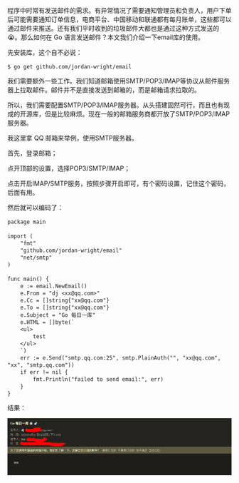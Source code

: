 程序中时常有发送邮件的需求。有异常情况了需要通知管理员和负责人，用户下单后可能需要通知订单信息，电商平台、中国移动和联通都有每月账单，这些都可以通过邮件来推送。还有我们平时收到的垃圾邮件大都也是通过这种方式发送的😭。那么如何在 Go 语言发送邮件？本文我们介绍一下email库的使用。

先安装库，这个自不必说：
```
$ go get github.com/jordan-wright/email
```
我们需要额外一些工作。我们知道邮箱使用SMTP/POP3/IMAP等协议从邮件服务器上拉取邮件。邮件并不是直接发送到邮箱的，而是邮箱请求拉取的。

所以，我们需要配置SMTP/POP3/IMAP服务器。从头搭建固然可行，而且也有现成的开源库，但是比较麻烦。现在一般的邮箱服务商都开放了SMTP/POP3/IMAP服务器。

我这里拿 QQ 邮箱来举例，使用SMTP服务器。

首先，登录邮箱；


点开顶部的设置，选择POP3/SMTP/IMAP；

点击开启IMAP/SMTP服务，按照步骤开启即可，有个密码设置，记住这个密码，后面有用。

然后就可以编码了：

```
package main

import (
	"fmt"
	"github.com/jordan-wright/email"
	"net/smtp"
)

func main() {
	e := email.NewEmail()
	e.From = "dj <xx@qq.com>"
	e.Cc = []string{"xx@qq.com"}
	e.To = []string{"xx@qq.com"}
	e.Subject = "Go 每日一库"
	e.HTML = []byte(`
  	<ul>
		test
	</ul>
  	`)
	err := e.Send("smtp.qq.com:25", smtp.PlainAuth("", "xx@qq.com", "xx", "smtp.qq.com"))
	if err != nil {
		fmt.Println("failed to send email:", err)
	}
}
```

结果：

![image](https://github.com/foxliang/Blog/blob/master/images/go-%E9%82%AE%E4%BB%B6%E5%8F%91%E9%80%81%E7%BB%93%E6%9E%9C.png)
